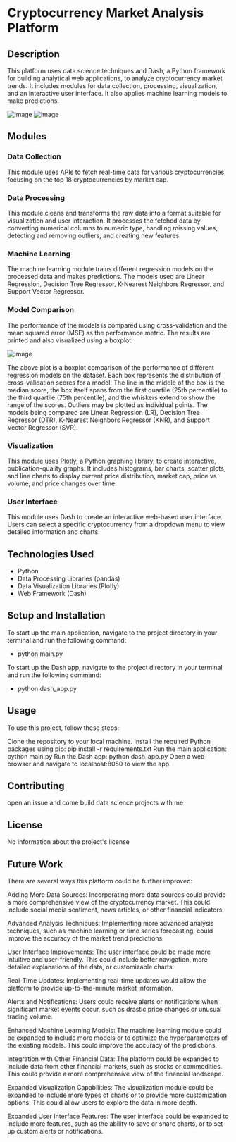 # Cryptocurrency Market Analysis Platform

## Description
This platform uses data science techniques and Dash, a Python framework for building analytical web applications, to analyze cryptocurrency market trends. It includes modules for data collection, processing, visualization, and an interactive user interface. It also applies machine learning models to make predictions.

![image](https://github.com/peter1998/Cryptocurrency-Market-Analysis-Platform/assets/19347046/39590517-a55e-4910-8444-7f4d26a9759d)
![image](https://github.com/peter1998/Cryptocurrency-Market-Analysis-Platform/assets/19347046/f1b1b09e-dc0a-4a07-bdc8-9ece0a8f40f9)

## Modules

### Data Collection
This module uses APIs to fetch real-time data for various cryptocurrencies, focusing on the top 18 cryptocurrencies by market cap.

### Data Processing
This module cleans and transforms the raw data into a format suitable for visualization and user interaction. It processes the fetched data by converting numerical columns to numeric type, handling missing values, detecting and removing outliers, and creating new features.

### Machine Learning
The machine learning module trains different regression models on the processed data and makes predictions. The models used are Linear Regression, Decision Tree Regressor, K-Nearest Neighbors Regressor, and Support Vector Regressor.

### Model Comparison
The performance of the models is compared using cross-validation and the mean squared error (MSE) as the performance metric. The results are printed and also visualized using a boxplot.

![image](https://github.com/peter1998/Cryptocurrency-Market-Analysis-Platform/assets/19347046/31902a61-8b00-4cbb-90e0-208cfffed4fa)


The above plot is a boxplot comparison of the performance of different regression models on the dataset. Each box represents the distribution of cross-validation scores for a model. The line in the middle of the box is the median score, the box itself spans from the first quartile (25th percentile) to the third quartile (75th percentile), and the whiskers extend to show the range of the scores. Outliers may be plotted as individual points. The models being compared are Linear Regression (LR), Decision Tree Regressor (DTR), K-Nearest Neighbors Regressor (KNR), and Support Vector Regressor (SVR).

### Visualization
This module uses Plotly, a Python graphing library, to create interactive, publication-quality graphs. It includes histograms, bar charts, scatter plots, and line charts to display current price distribution, market cap, price vs volume, and price changes over time.

### User Interface
This module uses Dash to create an interactive web-based user interface. Users can select a specific cryptocurrency from a dropdown menu to view detailed information and charts.

## Technologies Used
- Python
- Data Processing Libraries (pandas)
- Data Visualization Libraries (Plotly)
- Web Framework (Dash)

## Setup and Installation
To start up the main application, navigate to the project directory in your terminal and run the following command:
- python main.py

To start up the Dash app, navigate to the project directory in your terminal and run the following command:
- python dash_app.py

## Usage
To use this project, follow these steps:

Clone the repository to your local machine.
Install the required Python packages using pip: pip install -r requirements.txt
Run the main application: python main.py
Run the Dash app: python dash_app.py
Open a web browser and navigate to localhost:8050 to view the app.

## Contributing
open an issue and come build data science projects with me

## License
No Information about the project's license

## Future Work
There are several ways this platform could be further improved:

Adding More Data Sources: Incorporating more data sources could provide a more comprehensive view of the cryptocurrency market. This could include social media sentiment, news articles, or other financial indicators.

Advanced Analysis Techniques: Implementing more advanced analysis techniques, such as machine learning or time series forecasting, could improve the accuracy of the market trend predictions.

User Interface Improvements: The user interface could be made more intuitive and user-friendly. This could include better navigation, more detailed explanations of the data, or customizable charts.

Real-Time Updates: Implementing real-time updates would allow the platform to provide up-to-the-minute market information.

Alerts and Notifications: Users could receive alerts or notifications when significant market events occur, such as drastic price changes or unusual trading volume.

Enhanced Machine Learning Models: The machine learning module could be expanded to include more models or to optimize the hyperparameters of the existing models. This could improve the accuracy of the predictions.

Integration with Other Financial Data: The platform could be expanded to include data from other financial markets, such as stocks or commodities. This could provide a more comprehensive view of the financial landscape.

Expanded Visualization Capabilities: The visualization module could be expanded to include more types of charts or to provide more customization options. This could allow users to explore the data in more depth.

Expanded User Interface Features: The user interface could be expanded to include more features, such as the ability to save or share charts, or to set up custom alerts or notifications.
